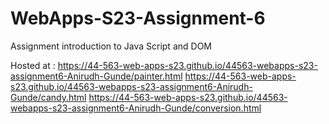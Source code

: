 
# WebApps-S23-Assignment-6
Assignment introduction to Java Script and DOM

Hosted at : https://44-563-web-apps-s23.github.io/44563-webapps-s23-assignment6-Anirudh-Gunde/painter.html
https://44-563-web-apps-s23.github.io/44563-webapps-s23-assignment6-Anirudh-Gunde/candy.html
https://44-563-web-apps-s23.github.io/44563-webapps-s23-assignment6-Anirudh-Gunde/conversion.html